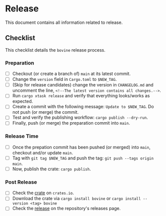 # Release

This document contains all information related to release.

## Checklist

This checklist details the `bovine` release process.

### Preparation

- [ ] Checkout (or create a branch of) `main` at its latest commit.
- [ ] Change the `version` field in `Cargo.toml` to `$NEW_TAG`.
- [ ] (Skip for release candidates) change the version in `CHANGELOG.md` and uncomment the line, `<!--The latest version contains all changes.-->`.
- [ ] Run `cargo xtask release` and verify that everything looks/works as expected.
- [ ] Create a commit with the following message: `Update to $NEW_TAG`. Do not push (or merge) the commit.
- [ ] Test and verify the publishing workflow: `cargo publish --dry-run`.
- [ ] Finally, push (or merge) the preparation commit into `main`.

### Release Time

- [ ] Once the prepation commit has been pushed (or merged) into `main`, checkout and/or update `main`.
- [ ] Tag with `git tag $NEW_TAG` and push the tag: `git push --tags origin main`.
- [ ] Now, publish the crate: `cargo publish`.

### Post Release

- [ ] Check the [crate](https://crates.io/crates/bovine) on `crates.io`.
- [ ] Download the crate via `cargo install bovine` or `cargo install --version <tag> bovine`
- [ ] Check the [release](https://github.com/nickgerace/bovine/releases) on the repository's releases page.
